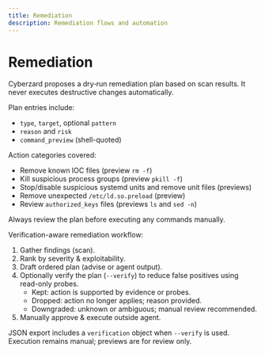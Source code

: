 ```yaml
---
title: Remediation
description: Remediation flows and automation
---
```


# Remediation

Cyberzard proposes a dry‑run remediation plan based on scan results. It never executes destructive changes automatically.

Plan entries include:
- `type`, `target`, optional `pattern`
- `reason` and `risk`
- `command_preview` (shell-quoted)

Action categories covered:
- Remove known IOC files (preview `rm -f`)
- Kill suspicious process groups (preview `pkill -f`)
- Stop/disable suspicious systemd units and remove unit files (previews)
- Remove unexpected `/etc/ld.so.preload` (preview)
- Review `authorized_keys` files (previews `ls` and `sed -n`)

Always review the plan before executing any commands manually.


Verification-aware remediation workflow:
1. Gather findings (scan).
2. Rank by severity & exploitability.
3. Draft ordered plan (advise or agent output).
4. Optionally verify the plan (`--verify`) to reduce false positives using read-only probes.
	- Kept: action is supported by evidence or probes.
	- Dropped: action no longer applies; reason provided.
	- Downgraded: unknown or ambiguous; manual review recommended.
5. Manually approve & execute outside agent.

JSON export includes a `verification` object when `--verify` is used. Execution remains manual; previews are for review only.

